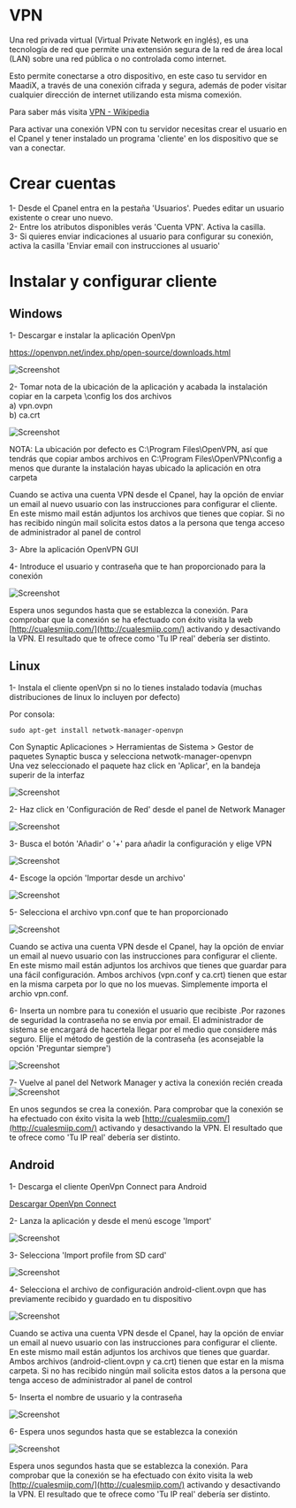 # VPN

Una red privada virtual (Virtual Private Network en inglés), es una tecnología de red que permite una extensión segura de la red de área local (LAN) sobre una red pública o no controlada como internet. 

Esto permite conectarse a otro dispositivo, en este caso tu servidor en MaadiX, a través de una conexión cifrada y segura, además de poder visitar cualquier dirección de internet utilizando esta misma comexión.  


Para saber más visita [VPN - Wikipedia](https://es.wikipedia.org/wiki/Red_privada_virtual)  
  
Para activar una conexión VPN con tu servidor necesitas crear el usuario en el Cpanel y tener instalado un programa  'cliente' en los dispositivo que se van a conectar.  

# Crear cuentas 

1- Desde el Cpanel entra en la pestaña 'Usuarios'. Puedes editar un usuario existente o crear uno nuevo.  
2- Entre los atributos disponibles verás 'Cuenta VPN'. Activa la casilla.  
3- Si quieres enviar indicaciones al usuario para configurar su conexión, activa la casilla 'Enviar email con instrucciones al usuario'  


# Instalar y configurar cliente  

## Windows

1- Descargar e instalar la aplicación OpenVpn  

https://openvpn.net/index.php/open-source/downloads.html  

![Screenshot](img/windows-vpn/01-vpn-download.png)


2- Tomar nota de la ubicación de la aplicación y acabada la instalación copiar en la carpeta \config los dos archivos  
a) vpn.ovpn    
b) ca.crt  

![Screenshot](img/windows-vpn/02-vpn-location.png)

NOTA: La ubicación por defecto es C:\Program Files\OpenVPN, así que tendrás que copiar ambos archivos en C:\Program Files\OpenVPN\config a menos que durante la instalación hayas ubicado la aplicación en otra carpeta 

Cuando se activa una cuenta VPN desde el Cpanel, hay la opción de enviar un email al nuevo usuario con  las instrucciones para configurar el cliente. En este mismo mail están adjuntos los archivos que tienes que copiar. Si no has recibido ningún mail solicita estos datos a la persona que tenga acceso de administrador al panel de control  

3- Abre la aplicación OpenVPN GUI   

4- Introduce el usuario y contraseña que te han proporcionado para la conexión  

![Screenshot](img/windows-vpn/03-insert-user.png)

 Espera unos segundos hasta que se establezca la conexión. Para comprobar que la conexión se ha efectuado con éxito visita la web [http://cualesmiip.com/](http://cualesmiip.com/) activando y desactivando la VPN.  El resultado que te ofrece como 'Tu IP real' debería ser distinto.


## Linux

1- Instala el cliente openVpn si no lo tienes instalado todavía (muchas distribuciones de linux lo incluyen por defecto)     

Por consola:  

    sudo apt-get install netwotk-manager-openvpn

Con Synaptic
Aplicaciones > Herramientas de Sistema > Gestor de paquetes Synaptic busca y selecciona netwotk-manager-openvpn  
Una vez seleccionado el paquete haz click en 'Aplicar', en la bandeja superir de la interfaz

![Screenshot](img/linux-vpn/01-install.png)

2- Haz click en 'Configuración de Red' desde el panel de Network Manager  

![Screenshot](img/linux-vpn/ubuntu-edit.conn.png)

3- Busca el botón 'Añadir' o '+' para  añadir la configuración y elige VPN  

![Screenshot](img/linux-vpn/03-add-vpn.png)

4- Escoge la opción 'Importar desde un archivo'  

![Screenshot](img/linux-vpn/03-import-profile.png)

5- Selecciona el archivo vpn.conf que te han proporcionado  

![Screenshot](img/linux-vpn/04-select-file.png)

Cuando se activa una cuenta VPN desde el Cpanel, hay la opción de enviar un email al nuevo usuario con  las instrucciones para configurar el cliente. En este mismo mail están adjuntos los archivos que tienes que guardar para una fácil configuración. Ambos archivos (vpn.conf y ca.crt) tienen que estar en la misma carpeta por lo que no los muevas. Simplemente importa el archio vpn.conf.   


6- Inserta un nombre para tu conexión el usuario que recibiste .Por razones de seguridad la contraseña no se envia por email. El administrador de sistema se encargará de hacertela llegar por el medio que considere más seguro. Elije el método de gestión de la contraseña (es aconsejable la opción 'Preguntar siempre')    

![Screenshot](img/linux-vpn/04-select-file.png) 

7- Vuelve al panel del Network Manager y activa la conexión recién creada
![Screenshot](img/linux-vpn/07-connected-vpn.png) 

En unos segundos se crea la conexión. Para comprobar que la conexión se ha efectuado con éxito visita la web [http://cualesmiip.com/](http://cualesmiip.com/) activando y desactivando la VPN.  El resultado que te ofrece como 'Tu IP real' debería ser distinto.  

## Android

1- Descarga el cliente OpenVpn Connect para Android  

[Descargar OpenVpn Connect](https://play.google.com/store/apps/details?id=net.openvpn.openvpn&hl=es)

2- Lanza la aplicación y desde el menú escoge 'Import'  

![Screenshot](img/android-vpn/01-import.png)

3- Selecciona 'Import profile from SD card'  

![Screenshot](img/android-vpn/02-profile.jpeg)

4- Selecciona el archivo de configuración android-client.ovpn que  has previamente recibido y guardado en tu dispositivo    

![Screenshot](img/android-vpn/03-choosefile.jpeg)

Cuando se activa una cuenta VPN desde el Cpanel, hay la opción de enviar un email al nuevo usuario con  las instrucciones para configurar el cliente. En este mismo mail están adjuntos los archivos que tienes que guardar. Ambos archivos (android-client.ovpn y ca.crt) tienen que estar en la misma carpeta. Si no has recibido ningún mail solicita estos datos a la persona que tenga acceso de administrador al panel de control

5- Inserta el nombre de usuario y la contraseña  

![Screenshot](img/android-vpn/04-user-password.jpeg)

6- Espera unos segundos hasta que se establezca la conexión  

![Screenshot](img/android-vpn/05-connect.jpeg)

 Espera unos segundos hasta que se establezca la conexión. Para comprobar que la conexión se ha efectuado con éxito visita la web [http://cualesmiip.com/](http://cualesmiip.com/) activando y desactivando la VPN.  El resultado que te ofrece como 'Tu IP real' debería ser distinto.


